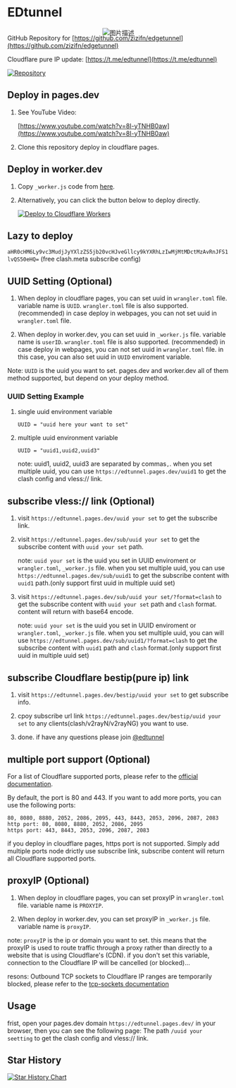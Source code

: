 # EDtunnel

<p align="center">
  <img src="https://cloudflare-ipfs.com/ipfs/bafybeigd6i5aavwpr6wvnwuyayklq3omonggta4x2q7kpmgafj357nkcky" alt="图片描述" style="margin-bottom: -50px;">
</p>

GitHub Repository for [https://github.com/zizifn/edgetunnel](https://github.com/zizifn/edgetunnel)

Cloudflare pure IP update: [https://t.me/edtunnel](https://t.me/edtunnel)

[![Repository](https://img.shields.io/badge/View%20on-GitHub-blue.svg)](https://github.com/zizifn/edgetunnel)

## Deploy in pages.dev

1. See YouTube Video:

   [https://www.youtube.com/watch?v=8I-yTNHB0aw](https://www.youtube.com/watch?v=8I-yTNHB0aw)

2. Clone this repository deploy in cloudflare pages.

## Deploy in worker.dev

1. Copy `_worker.js` code from [here](https://github.com/3Kmfi6HP/EDtunnel/blob/main/_worker.js).

2. Alternatively, you can click the button below to deploy directly.

   [![Deploy to Cloudflare Workers](https://deploy.workers.cloudflare.com/button)](https://deploy.workers.cloudflare.com/?url=https://github.com/Gamoyxyz/redesigned-octo-waffle)

## Lazy to deploy

`aHR0cHM6Ly9vc3MudjJyYXlzZS5jb20vcHJveGllcy9kYXRhLzIwMjMtMDctMzAvRnJFS1lvQS50eHQ=` (free clash.meta subscribe config)

## UUID Setting (Optional)

1. When deploy in cloudflare pages, you can set uuid in `wrangler.toml` file. variable name is `UUID`. `wrangler.toml` file is also supported. (recommended) in case deploy in webpages, you can not set uuid in `wrangler.toml` file.

2. When deploy in worker.dev, you can set uuid in `_worker.js` file. variable name is `userID`. `wrangler.toml` file is also supported. (recommended) in case deploy in webpages, you can not set uuid in `wrangler.toml` file. in this case, you can also set uuid in `UUID` enviroment variable.

Note: `UUID` is the uuid you want to set. pages.dev and worker.dev all of them method supported, but depend on your deploy method.

### UUID Setting Example

1. single uuid environment variable

   ```.environment
   UUID = "uuid here your want to set"
   ```

2. multiple uuid environment variable

   ```.environment
   UUID = "uuid1,uuid2,uuid3"
   ```

   note: uuid1, uuid2, uuid3 are separated by commas`,`.
   when you set multiple uuid, you can use `https://edtunnel.pages.dev/uuid1` to get the clash config and vless:// link.

## subscribe vless:// link (Optional)

1. visit `https://edtunnel.pages.dev/uuid your set` to get the subscribe link.

2. visit `https://edtunnel.pages.dev/sub/uuid your set` to get the subscribe content with `uuid your set` path.

   note: `uuid your set` is the uuid you set in UUID enviroment or `wrangler.toml`, `_worker.js` file.
   when you set multiple uuid, you can use `https://edtunnel.pages.dev/sub/uuid1` to get the subscribe content with `uuid1` path.(only support first uuid in multiple uuid set)

3. visit `https://edtunnel.pages.dev/sub/uuid your set/?format=clash` to get the subscribe content with `uuid your set` path and `clash` format. content will return with base64 encode.

   note: `uuid your set` is the uuid you set in UUID enviroment or `wrangler.toml`, `_worker.js` file.
   when you set multiple uuid, you can will use `https://edtunnel.pages.dev/sub/uuid1/?format=clash` to get the subscribe content with `uuid1` path and `clash` format.(only support first uuid in multiple uuid set)

## subscribe Cloudflare bestip(pure ip) link

1. visit `https://edtunnel.pages.dev/bestip/uuid your set` to get subscribe info.

2. cpoy subscribe url link `https://edtunnel.pages.dev/bestip/uuid your set` to any clients(clash/v2rayN/v2rayNG) you want to use.

3. done. if have any questions please join [@edtunnel](https://t.me/edtunnel)

## multiple port support (Optional)

   <!-- let portArray_http = [80, 8080, 8880, 2052, 2086, 2095];
	let portArray_https = [443, 8443, 2053, 2096, 2087, 2083]; -->

For a list of Cloudflare supported ports, please refer to the [official documentation](https://developers.cloudflare.com/cloudflare-one/connections/connect-apps/ports).

By default, the port is 80 and 443. If you want to add more ports, you can use the following ports:

```text
80, 8080, 8880, 2052, 2086, 2095, 443, 8443, 2053, 2096, 2087, 2083
http port: 80, 8080, 8880, 2052, 2086, 2095
https port: 443, 8443, 2053, 2096, 2087, 2083
```

if you deploy in cloudflare pages, https port is not supported. Simply add multiple ports node drictly use subscribe link, subscribe content will return all Cloudflare supported ports.

## proxyIP (Optional)

1. When deploy in cloudflare pages, you can set proxyIP in `wrangler.toml` file. variable name is `PROXYIP`.

2. When deploy in worker.dev, you can set proxyIP in `_worker.js` file. variable name is `proxyIP`.

note: `proxyIP` is the ip or domain you want to set. this means that the proxyIP is used to route traffic through a proxy rather than directly to a website that is using Cloudflare's (CDN). if you don't set this variable, connection to the Cloudflare IP will be cancelled (or blocked)...

resons: Outbound TCP sockets to Cloudflare IP ranges are temporarily blocked, please refer to the [tcp-sockets documentation](https://developers.cloudflare.com/workers/runtime-apis/tcp-sockets/#considerations)

## Usage

frist, open your pages.dev domain `https://edtunnel.pages.dev/` in your browser, then you can see the following page:
The path `/uuid your seetting` to get the clash config and vless:// link.

## Star History

<a href="https://star-history.com/#3Kmfi6HP/EDtunnel&Date">
  <picture>
    <source media="(prefers-color-scheme: dark)" srcset="https://api.star-history.com/svg?repos=3Kmfi6HP/EDtunnel&type=Date&theme=dark" />
    <source media="(prefers-color-scheme: light)" srcset="https://api.star-history.com/svg?repos=3Kmfi6HP/EDtunnel&type=Date" />
    <img alt="Star History Chart" src="https://api.star-history.com/svg?repos=3Kmfi6HP/EDtunnel&type=Date" />
  </picture>
</a>
